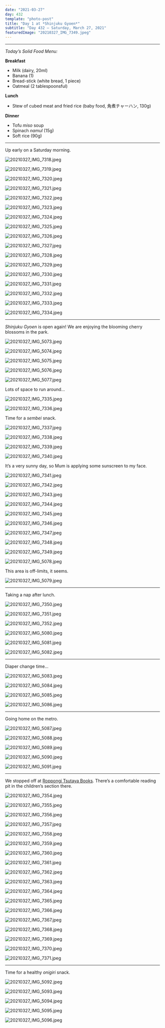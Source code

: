```yaml
---
date: "2021-03-27"
day: 432
template: "photo-post"
title: "Day 1 at *Shinjuku Gyoen*"
subtitle: "Day 432 – Saturday, March 27, 2021"
featuredImage: "20210327_IMG_7349.jpeg"
---
```


<hr />

_Today’s Solid Food Menu:_

**Breakfast**

- Milk (dairy, 20ml)
- Banana (1)
- Bread-stick (white bread, 1 piece)
- Oatmeal (2 tablespoonsful)

**Lunch**

- Stew of cubed meat and fried rice (baby food, 角煮チャーハン, 130g)

**Dinner**

- Tofu *miso* soup
- Spinach *namul* (15g)
- Soft rice (90g)

<hr />

Up early on a Saturday morning.

![20210327_IMG_7318.jpeg](20210327_IMG_7318.jpeg)

![20210327_IMG_7319.jpeg](20210327_IMG_7319.jpeg)

![20210327_IMG_7320.jpeg](20210327_IMG_7320.jpeg)

![20210327_IMG_7321.jpeg](20210327_IMG_7321.jpeg)

![20210327_IMG_7322.jpeg](20210327_IMG_7322.jpeg)

![20210327_IMG_7323.jpeg](20210327_IMG_7323.jpeg)

![20210327_IMG_7324.jpeg](20210327_IMG_7324.jpeg)

![20210327_IMG_7325.jpeg](20210327_IMG_7325.jpeg)

![20210327_IMG_7326.jpeg](20210327_IMG_7326.jpeg)

![20210327_IMG_7327.jpeg](20210327_IMG_7327.jpeg)

![20210327_IMG_7328.jpeg](20210327_IMG_7328.jpeg)

![20210327_IMG_7329.jpeg](20210327_IMG_7329.jpeg)

![20210327_IMG_7330.jpeg](20210327_IMG_7330.jpeg)

![20210327_IMG_7331.jpeg](20210327_IMG_7331.jpeg)

![20210327_IMG_7332.jpeg](20210327_IMG_7332.jpeg)

![20210327_IMG_7333.jpeg](20210327_IMG_7333.jpeg)

![20210327_IMG_7334.jpeg](20210327_IMG_7334.jpeg)

<hr />

*Shinjuku Gyoen* is open again! We are enjoying the blooming cherry blossoms in the park.

![20210327_IMG_5073.jpeg](20210327_IMG_5073.jpeg)

![20210327_IMG_5074.jpeg](20210327_IMG_5074.jpeg)

![20210327_IMG_5075.jpeg](20210327_IMG_5075.jpeg)

![20210327_IMG_5076.jpeg](20210327_IMG_5076.jpeg)

![20210327_IMG_5077.jpeg](20210327_IMG_5077.jpeg)

Lots of space to run around…

![20210327_IMG_7335.jpeg](20210327_IMG_7335.jpeg)

![20210327_IMG_7336.jpeg](20210327_IMG_7336.jpeg)

Time for a *sembei* snack.

![20210327_IMG_7337.jpeg](20210327_IMG_7337.jpeg)

![20210327_IMG_7338.jpeg](20210327_IMG_7338.jpeg)

![20210327_IMG_7339.jpeg](20210327_IMG_7339.jpeg)

![20210327_IMG_7340.jpeg](20210327_IMG_7340.jpeg)

It’s a very sunny day, so Mum is applying some sunscreen to my face.

![20210327_IMG_7341.jpeg](20210327_IMG_7341.jpeg)

![20210327_IMG_7342.jpeg](20210327_IMG_7342.jpeg)

![20210327_IMG_7343.jpeg](20210327_IMG_7343.jpeg)

![20210327_IMG_7344.jpeg](20210327_IMG_7344.jpeg)

![20210327_IMG_7345.jpeg](20210327_IMG_7345.jpeg)

![20210327_IMG_7346.jpeg](20210327_IMG_7346.jpeg)

![20210327_IMG_7347.jpeg](20210327_IMG_7347.jpeg)

![20210327_IMG_7348.jpeg](20210327_IMG_7348.jpeg)

![20210327_IMG_7349.jpeg](20210327_IMG_7349.jpeg)

![20210327_IMG_5078.jpeg](20210327_IMG_5078.jpeg)

This area is off-limits, it seems.

![20210327_IMG_5079.jpeg](20210327_IMG_5079.jpeg)

<hr />

Taking a nap after lunch.

![20210327_IMG_7350.jpeg](20210327_IMG_7350.jpeg)

![20210327_IMG_7351.jpeg](20210327_IMG_7351.jpeg)

![20210327_IMG_7352.jpeg](20210327_IMG_7352.jpeg)

![20210327_IMG_5080.jpeg](20210327_IMG_5080.jpeg)

![20210327_IMG_5081.jpeg](20210327_IMG_5081.jpeg)

![20210327_IMG_5082.jpeg](20210327_IMG_5082.jpeg)

<hr />

Diaper change time…

![20210327_IMG_5083.jpeg](20210327_IMG_5083.jpeg)

![20210327_IMG_5084.jpeg](20210327_IMG_5084.jpeg)

![20210327_IMG_5085.jpeg](20210327_IMG_5085.jpeg)

![20210327_IMG_5086.jpeg](20210327_IMG_5086.jpeg)

<hr />

Going home on the metro.

![20210327_IMG_5087.jpeg](20210327_IMG_5087.jpeg)

![20210327_IMG_5088.jpeg](20210327_IMG_5088.jpeg)

![20210327_IMG_5089.jpeg](20210327_IMG_5089.jpeg)

![20210327_IMG_5090.jpeg](20210327_IMG_5090.jpeg)

![20210327_IMG_5091.jpeg](20210327_IMG_5091.jpeg)

<hr />

We stopped off at <a href="https://goo.gl/maps/ygAqNFZmyZsvUSkb7">Roppongi Tsutaya Books</a>. There’s a comfortable reading pit in the children’s section there.

![20210327_IMG_7354.jpeg](20210327_IMG_7354.jpeg)

![20210327_IMG_7355.jpeg](20210327_IMG_7355.jpeg)

![20210327_IMG_7356.jpeg](20210327_IMG_7356.jpeg)

![20210327_IMG_7357.jpeg](20210327_IMG_7357.jpeg)

![20210327_IMG_7358.jpeg](20210327_IMG_7358.jpeg)

![20210327_IMG_7359.jpeg](20210327_IMG_7359.jpeg)

![20210327_IMG_7360.jpeg](20210327_IMG_7360.jpeg)

![20210327_IMG_7361.jpeg](20210327_IMG_7361.jpeg)

![20210327_IMG_7362.jpeg](20210327_IMG_7362.jpeg)

![20210327_IMG_7363.jpeg](20210327_IMG_7363.jpeg)

![20210327_IMG_7364.jpeg](20210327_IMG_7364.jpeg)

![20210327_IMG_7365.jpeg](20210327_IMG_7365.jpeg)

![20210327_IMG_7366.jpeg](20210327_IMG_7366.jpeg)

![20210327_IMG_7367.jpeg](20210327_IMG_7367.jpeg)

![20210327_IMG_7368.jpeg](20210327_IMG_7368.jpeg)

![20210327_IMG_7369.jpeg](20210327_IMG_7369.jpeg)

![20210327_IMG_7370.jpeg](20210327_IMG_7370.jpeg)

![20210327_IMG_7371.jpeg](20210327_IMG_7371.jpeg)

<hr />

Time for a healthy *onigiri* snack.

![20210327_IMG_5092.jpeg](20210327_IMG_5092.jpeg)

![20210327_IMG_5093.jpeg](20210327_IMG_5093.jpeg)

![20210327_IMG_5094.jpeg](20210327_IMG_5094.jpeg)

![20210327_IMG_5095.jpeg](20210327_IMG_5095.jpeg)

![20210327_IMG_5096.jpeg](20210327_IMG_5096.jpeg)
